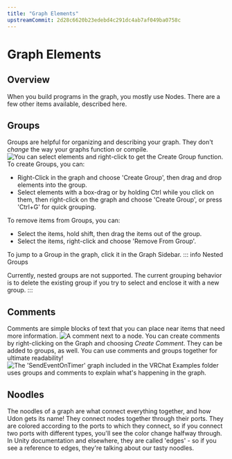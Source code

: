 ```yaml
---
title: "Graph Elements"
upstreamCommit: 2d28c6620b23edebd4c291dc4ab7af049ba0758c
---
```


# Graph Elements

## Overview
When you build programs in the graph, you mostly use Nodes. There are a few other items available, described here.

## Groups
Groups are helpful for organizing and describing your graph. They don't *change* the way your graphs function or compile.
![You can select elements and right-click to get the *Create Group* function.](/creators.vrchat.com/images/worlds/graph-elements-e9a0713-create-group.gif)
To create Groups, you can:
* Right-Click in the graph and choose 'Create Group', then drag and drop elements into the group.
* Select elements with a box-drag or by holding Ctrl while you click on them, then right-click on the graph and choose 'Create Group', or press 'Ctrl+G' for quick grouping.

To remove items from Groups, you can:
* Select the items, hold shift, then drag the items out of the group.
* Select the items, right-click and choose 'Remove From Group'.

To jump to a Group in the graph, click it in the Graph Sidebar.
::: info Nested Groups

Currently, nested groups are not supported. The current grouping behavior is to delete the existing group if you try to select and enclose it with a new group.
:::
## Comments

Comments are simple blocks of text that you can place near items that need more information.
![A comment next to a node.](/creators.vrchat.com/images/worlds/graph-elements-80881a1-simple-comment.png)
You can create comments by right-clicking on the Graph and choosing *Create Comment*. They can be added to groups, as well. You can use comments and groups together for ultimate readability!
![The 'SendEventOnTimer' graph included in the VRChat Examples folder uses groups and comments to explain what's happening in the graph.](/creators.vrchat.com/images/worlds/graph-elements-ab506db-comments-and-groups.png)
## Noodles
The noodles of a graph are what connect everything together, and how Udon gets its name! They connect nodes together through their ports. They are colored according to the ports to which they connect, so if you connect two ports with different types, you'll see the color change halfway through. In Unity documentation and elsewhere, they are called 'edges' - so if you see a reference to edges, they're talking about our tasty noodles.